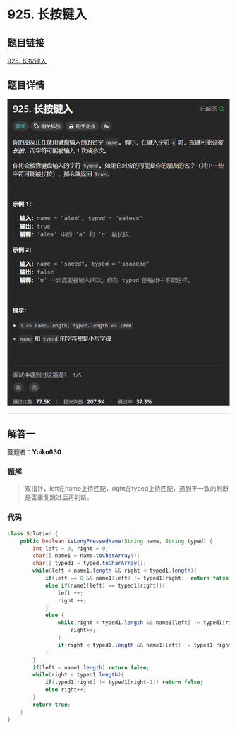 # 925. 长按键入
## 题目链接  
[925. 长按键入](https://leetcode.cn/problems/long-pressed-name/description/)
## 题目详情
![题目图片](Img/925.png)

***
## 解答一
答题者：**Yuiko630**

### 题解
>双指针，left在name上待匹配，right在typed上待匹配，遇到不一致的判断是否重复跳过后再判断。

### 代码
``` Java
class Solution {
    public boolean isLongPressedName(String name, String typed) {
        int left = 0, right = 0;
        char[] name1 = name.toCharArray();
        char[] typed1 = typed.toCharArray();
        while(left < name1.length && right < typed1.length){
            if(left == 0 && name1[left] != typed1[right]) return false;
            else if(name1[left] == typed1[right]){
                left ++;
                right ++;
            }
            else {
                while(right < typed1.length && name1[left] != typed1[right] && typed1[right-1] == typed1[right]){
                    right++;
                }
                if(right < typed1.length && name1[left] != typed1[right]) return false;
            }
        }
        if(left < name1.length) return false;
        while(right < typed1.length){
            if(typed1[right] != typed1[right-1]) return false;
            else right++;
        }
        return true;
    }
}
```